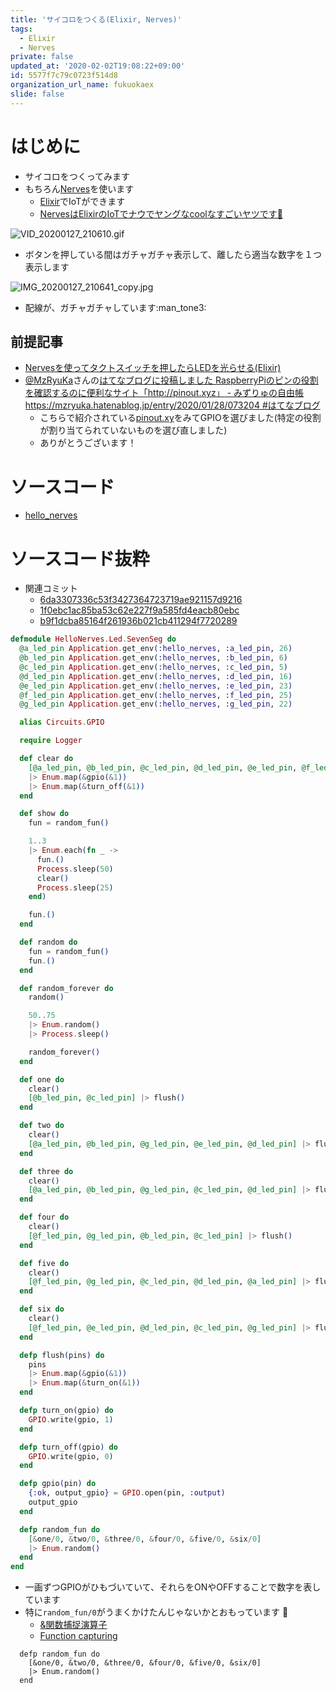 ```yaml
---
title: 'サイコロをつくる(Elixir, Nerves)'
tags:
  - Elixir
  - Nerves
private: false
updated_at: '2020-02-02T19:08:22+09:00'
id: 5577f7c79c0723f514d8
organization_url_name: fukuokaex
slide: false
---
```

# はじめに
- サイコロをつくってみます
- もちろん[Nerves](https://nerves-project.org/)を使います
    - [Elixir](https://elixir-lang.org/)でIoTができます
    - [NervesはElixirのIoTでナウでヤングなcoolなすごいヤツです🚀](https://twitter.com/torifukukaiou/status/1201266889990623233)

![VID_20200127_210610.gif](https://firebase.torifuku-kaiou.tokyo/VID_20200127_210610.gif)

- ボタンを押している間はガチャガチャ表示して、離したら適当な数字を１つ表示します

![IMG_20200127_210641_copy.jpg](https://qiita-image-store.s3.ap-northeast-1.amazonaws.com/0/131808/bf1f08d7-5933-caf5-b5f9-6b4ef0a822b9.jpeg)

- 配線が、ガチャガチャしています:man_tone3:

## 前提記事
- [Nervesを使ってタクトスイッチを押したらLEDを光らせる(Elixir)](https://qiita.com/torifukukaiou/items/ad3eee31dea0dc1cbcbd)
- [@MzRyuKa](https://twitter.com/MzRyuKa)さんの[はてなブログに投稿しました
RaspberryPiのピンの役割を確認するのに便利なサイト「http://pinout.xyz」 - みずりゅの自由帳 https://mzryuka.hatenablog.jp/entry/2020/01/28/073204 #はてなブログ](https://twitter.com/MzRyuKa/status/1221923905369063424)
    - こちらで紹介されている[pinout.xy](https://pinout.xyz/)をみてGPIOを選びました(特定の役割が割り当てられていないものを選び直しました)
    - ありがとうございます！


# ソースコード
- [hello_nerves](https://github.com/TORIFUKUKaiou/hello_nerves)

# ソースコード抜粋
- 関連コミット
    - [6da3307336c53f3427364723719ae921157d9216](https://github.com/TORIFUKUKaiou/hello_nerves/commit/6da3307336c53f3427364723719ae921157d9216)
    - [1f0ebc1ac85ba53c62e227f9a585fd4eacb80ebc](https://github.com/TORIFUKUKaiou/hello_nerves/commit/1f0ebc1ac85ba53c62e227f9a585fd4eacb80ebc)
    - [b9f1dcba85164f261936b021cb411294f7720289](https://github.com/TORIFUKUKaiou/hello_nerves/commit/b9f1dcba85164f261936b021cb411294f7720289)

```Elixir:lib/hello_nerves/led/seven_seg.ex
defmodule HelloNerves.Led.SevenSeg do
  @a_led_pin Application.get_env(:hello_nerves, :a_led_pin, 26)
  @b_led_pin Application.get_env(:hello_nerves, :b_led_pin, 6)
  @c_led_pin Application.get_env(:hello_nerves, :c_led_pin, 5)
  @d_led_pin Application.get_env(:hello_nerves, :d_led_pin, 16)
  @e_led_pin Application.get_env(:hello_nerves, :e_led_pin, 23)
  @f_led_pin Application.get_env(:hello_nerves, :f_led_pin, 25)
  @g_led_pin Application.get_env(:hello_nerves, :g_led_pin, 22)

  alias Circuits.GPIO

  require Logger

  def clear do
    [@a_led_pin, @b_led_pin, @c_led_pin, @d_led_pin, @e_led_pin, @f_led_pin, @g_led_pin]
    |> Enum.map(&gpio(&1))
    |> Enum.map(&turn_off(&1))
  end

  def show do
    fun = random_fun()

    1..3
    |> Enum.each(fn _ ->
      fun.()
      Process.sleep(50)
      clear()
      Process.sleep(25)
    end)

    fun.()
  end

  def random do
    fun = random_fun()
    fun.()
  end

  def random_forever do
    random()

    50..75
    |> Enum.random()
    |> Process.sleep()

    random_forever()
  end

  def one do
    clear()
    [@b_led_pin, @c_led_pin] |> flush()
  end

  def two do
    clear()
    [@a_led_pin, @b_led_pin, @g_led_pin, @e_led_pin, @d_led_pin] |> flush()
  end

  def three do
    clear()
    [@a_led_pin, @b_led_pin, @g_led_pin, @c_led_pin, @d_led_pin] |> flush()
  end

  def four do
    clear()
    [@f_led_pin, @g_led_pin, @b_led_pin, @c_led_pin] |> flush()
  end

  def five do
    clear()
    [@f_led_pin, @g_led_pin, @c_led_pin, @d_led_pin, @a_led_pin] |> flush()
  end

  def six do
    clear()
    [@f_led_pin, @e_led_pin, @d_led_pin, @c_led_pin, @g_led_pin] |> flush()
  end

  defp flush(pins) do
    pins
    |> Enum.map(&gpio(&1))
    |> Enum.map(&turn_on(&1))
  end

  defp turn_on(gpio) do
    GPIO.write(gpio, 1)
  end

  defp turn_off(gpio) do
    GPIO.write(gpio, 0)
  end

  defp gpio(pin) do
    {:ok, output_gpio} = GPIO.open(pin, :output)
    output_gpio
  end

  defp random_fun do
    [&one/0, &two/0, &three/0, &four/0, &five/0, &six/0]
    |> Enum.random()
  end
end
```

- 一画ずつGPIOがひもづいていて、それらをONやOFFすることで数字を表しています
- 特に`random_fun/0`がうまくかけたんじゃないかとおもっています :rocket:
    - [&関数捕捉演算子](https://hexdocs.pm/elixir/Kernel.SpecialForms.html#&/1)
    - [Function capturing](https://elixir-lang.org/getting-started/modules-and-functions.html#function-capturing)

```Elixir:
  defp random_fun do
    [&one/0, &two/0, &three/0, &four/0, &five/0, &six/0]
    |> Enum.random()
  end
```





